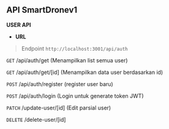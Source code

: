 **API SmartDronev1**
----
**USER API**

* **URL**


> Endpoint `http://localhost:3001/api/auth`
 
 `GET`  /api/auth/get (Menampilkan list semua user)
 
 `GET`  /api/auth/get/[id] (Menampilkan data user berdasarkan id)

 `POST` /api/auth/register (register user baru)
 
 `POST`  /api/auth/login (Login untuk generate token JWT)
 
 `PATCH` /update-user/[id] (Edit parsial user)
 
 `DELETE` /delete-user/[id]
